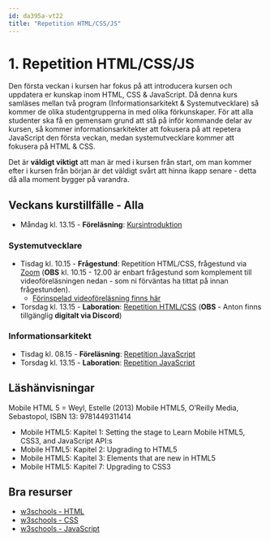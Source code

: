 ```yaml
---
id: da395a-vt22
title: "Repetition HTML/CSS/JS"
---
```


# 1. Repetition HTML/CSS/JS

Den första veckan i kursen har fokus på att introducera kursen och uppdatera er kunskap inom HTML, CSS & JavaScript. Då denna kurs samläses mellan två program (Informationsarkitekt & Systemutvecklare) så kommer de olika studentgrupperna in med olika förkunskaper. För att alla studenter ska få en gemensam grund att stå på inför kommande delar av kursen, så kommer informationsarkitekter att fokusera på att repetera JavaScript den första veckan, medan systemutvecklare kommer att fokusera på HTML & CSS.

Det är **väldigt viktigt** att man är med i kursen från start, om man kommer efter i kursen från början är det väldigt svårt att hinna ikapp senare - detta då alla moment bygger på varandra.

## Veckans kurstillfälle - Alla

- Måndag kl. 13.15 - **Föreläsning**: [Kursintroduktion](../f1/)

### Systemutvecklare
- Tisdag kl. 10.15 - **Frågestund**: Repetition HTML/CSS, frågestund via [Zoom](https://mau-se.zoom.us/j/63518888766) (**OBS** kl. 10.15 - 12.00 är enbart frågestund som komplement till videoföreläsningen nedan - som ni förväntas ha tittat på innan frågestunden).
    - [Förinspelad videoföreläsning finns här](../f2/)
- Torsdag kl. 13.15 - **Laboration**: [Repetition HTML/CSS](../l1/) (**OBS** - Anton finns tillgänglig **digitalt via Discord**)

### Informationsarkitekt
- Tisdag kl. 08.15 - **Föreläsning**: [Repetition JavaScript](../f3/)
- Torsdag kl. 13.15 - **Laboration**: [Repetition JavaScript](../l2/)

## Läshänvisningar

Mobile HTML 5 = Weyl, Estelle (2013) Mobile HTML5, O’Reilly Media, Sebastopol, ISBN 13: 9781449311414

- Mobile HTML5: Kapitel 1: Setting the stage to Learn Mobile HTML5, CSS3, and JavaScript API:s
- Mobile HTML5: Kapitel 2: Upgrading to HTML5
- Mobile HTML5: Kapitel 3: Elements that are new in HTML5
- Mobile HTML5: Kapitel 7: Upgrading to CSS3

## Bra resurser

- [w3schools - HTML](https://www.w3schools.com/html/default.asp)
- [w3schools - CSS](https://www.w3schools.com/css/default.asp)
- [w3schools - JavaScript](https://www.w3schools.com/js/default.asp)